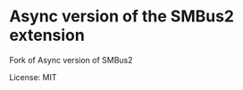 Async version of the SMBus2 extension
=====================================
Fork of Async version of SMBus2 

License: MIT
